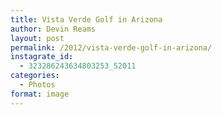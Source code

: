 ```yaml
---
title: Vista Verde Golf in Arizona
author: Devin Reams
layout: post
permalink: /2012/vista-verde-golf-in-arizona/
instagrate_id:
  - 323286243634803253_52011
categories:
  - Photos
format: image
---
```

<!-- This post is created by Instagrate to WordPress, a WordPress Plugin by polevaultweb.com - http://www.polevaultweb.com/plugins/instagrate-to-wordpress/ -->